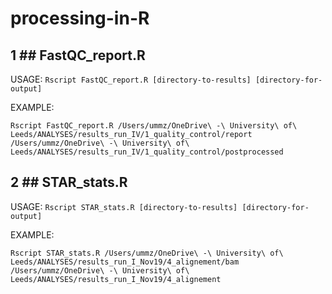 # processing-in-R

## 1 ## FastQC_report.R

USAGE: `Rscript FastQC_report.R [directory-to-results] [directory-for-output]`

EXAMPLE:
```
Rscript FastQC_report.R /Users/ummz/OneDrive\ -\ University\ of\ Leeds/ANALYSES/results_run_IV/1_quality_control/report /Users/ummz/OneDrive\ -\ University\ of\ Leeds/ANALYSES/results_run_IV/1_quality_control/postprocessed
```

## 2 ## STAR_stats.R 

USAGE: `Rscript STAR_stats.R [directory-to-results] [directory-for-output]`

EXAMPLE:
```
Rscript STAR_stats.R /Users/ummz/OneDrive\ -\ University\ of\ Leeds/ANALYSES/results_run_I_Nov19/4_alignement/bam /Users/ummz/OneDrive\ -\ University\ of\ Leeds/ANALYSES/results_run_I_Nov19/4_alignement
```

